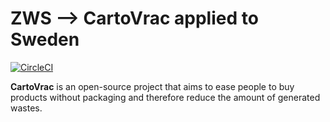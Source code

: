 # ZWS --> CartoVrac applied to Sweden

[![CircleCI](https://circleci.com/.svg?style=svg)](https://circleci.com/)

**CartoVrac** is an open-source project that aims to ease people to buy products without packaging and therefore reduce the amount of generated wastes.
